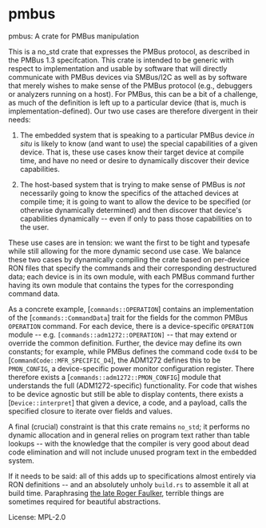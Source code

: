 # pmbus

pmbus: A crate for PMBus manipulation

This is a no_std crate that expresses the PMBus protocol, as described in
the PMBus 1.3 specifcation.  This crate is intended to be generic with
respect to implementation and usable by software that will directly
communicate with PMBus devices via SMBus/I2C as well as by software that
merely wishes to make sense of the PMBus protocol (e.g., debuggers or
analyzers running on a host).  For PMBus, this can be a bit of a
challenge, as much of the definition is left up to a particular device
(that is, much is implementation-defined).  Our two use cases are
therefore divergent in their needs:

1. The embedded system that is speaking to a particular PMBus device *in
   situ* is likely to know (and want to use) the special capabilities of a
   given device.  That is, these use cases know their target device at
   compile time, and have no need or desire to dynamically discover their
   device capabilities.

2. The host-based system that is trying to make sense of PMBus is *not*
   necessarily going to know the specifics of the attached devices at
   compile time; it is going to want to allow the device to be specified
   (or otherwise dynamically determined) and then discover that device's
   capabilities dynamically -- even if only to pass those capabilities on
   to the user.

These use cases are in tension:  we want the first to be tight and
typesafe while still allowing for the more dynamic second use case.  We
balance these two cases by dynamically compiling the crate based on
per-device RON files that specify the commands and their corresponding
destructured data; each device is in its own module, with each PMBus
command further having its own module that contains the types for the
corresponding command data.

As a concrete example, [`commands::OPERATION`] contains an implementation
of the [`commands::CommandData`] trait for the fields for the common PMBus
`OPERATION` command.  For each device, there is a device-specific
`OPERATION` module -- e.g.  `[commands::adm1272::OPERATION]` -- that may
extend or override the common definition.  Further, the device may define
its own constants; for example, while PMBus defines the command code
`0xd4` to be [`CommandCode::MFR_SPECIFIC_D4`], the ADM1272 defines this to
be `PMON_CONFIG`, a device-specific power monitor configuration register.
There therefore exists a [`commands::adm1272::PMON_CONFIG`] module that
understands the full (ADM1272-specific) functionality.  For code that
wishes to be device agnostic but still be able to display contents, there
exists a [`Device::interpret`] that given a device, a code, and a payload,
calls the specified closure to iterate over fields and values.

A final (crucial) constraint is that this crate remains `no_std`; it
performs no dynamic allocation and in general relies on program text
rather than table lookups -- with the knowledge that the compiler is very
good about dead code elimination and will not include unused program text
in the embedded system.

If it needs to be said:  all of this adds up to specifications almost
entirely via RON definitions -- and an absolutely unholy `build.rs` to
assemble it all at build time.  Paraphrasing [the late Roger
Faulker](https://www.usenix.org/memoriam-roger-faulkner),
terrible things are sometimes required for beautiful abstractions.


License: MPL-2.0
